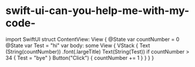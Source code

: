 # swift-ui-can-you-help-me-with-my-code-
import SwiftUI  struct ContentView: View {     @State var countNumber = 0     @State var Test = "hi"               var body: some View {         VStack {                          Text (String(countNumber))             .font(.largeTitle)                          Text(String(Test))                          if countNumber > 34 {                                  Test = "bye"                              }                                                    Button("Click") {                                  countNumber += 1                              }                                                }     } }
